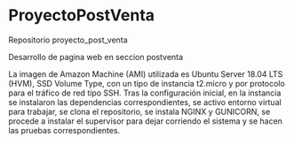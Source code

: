 # ProyectoPostVenta
Repositorio proyecto_post_venta

Desarrollo de pagina web en seccion postventa

La imagen de Amazon Machine (AMI) utilizada es Ubuntu Server 18.04 LTS (HVM), SSD Volume Type, con un tipo de instancia t2.micro y por protocolo para el tráfico de red tipo SSH. Tras la configuración inicial, en la instancia se instalaron las dependencias correspondientes, se activo entorno virtual para trabajar, se clona el repositorio, se instala NGINX y GUNICORN, se procede a instalar el supervisor para dejar corriendo el sistema y se hacen las pruebas correspondientes.
